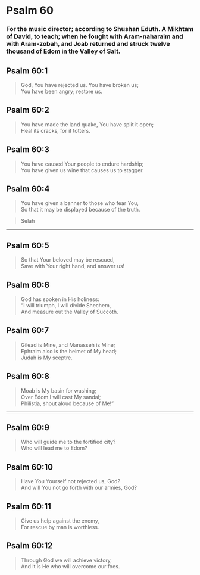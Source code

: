 # Psalm 60

### For the music director; according to Shushan Eduth. A Mikhtam of David, to teach; when he fought with Aram-naharaim and with Aram-zobah, and Joab returned and struck twelve thousand of Edom in the Valley of Salt.

## Psalm 60:1

> God, You have rejected us. You have broken us;  
> You have been angry; restore us.

## Psalm 60:2

> You have made the land quake, You have split it open;  
> Heal its cracks, for it totters.

## Psalm 60:3

> You have caused Your people to endure hardship;  
> You have given us wine that causes us to stagger.

## Psalm 60:4

> You have given a banner to those who fear You,  
> So that it may be displayed because of the truth.

> Selah

---

## Psalm 60:5

> So that Your beloved may be rescued,  
> Save with Your right hand, and answer us!

## Psalm 60:6

> God has spoken in His holiness:  
> “I will triumph, I will divide Shechem,  
> And measure out the Valley of Succoth.

## Psalm 60:7

> Gilead is Mine, and Manasseh is Mine;  
> Ephraim also is the helmet of My head;  
> Judah is My sceptre.

## Psalm 60:8

> Moab is My basin for washing;  
> Over Edom I will cast My sandal;  
> Philistia, shout aloud because of Me!”

---

## Psalm 60:9

> Who will guide me to the fortified city?  
> Who will lead me to Edom?

## Psalm 60:10

> Have You Yourself not rejected us, God?  
> And will You not go forth with our armies, God?

## Psalm 60:11

> Give us help against the enemy,  
> For rescue by man is worthless.

## Psalm 60:12

> Through God we will achieve victory,  
> And it is He who will overcome our foes.
